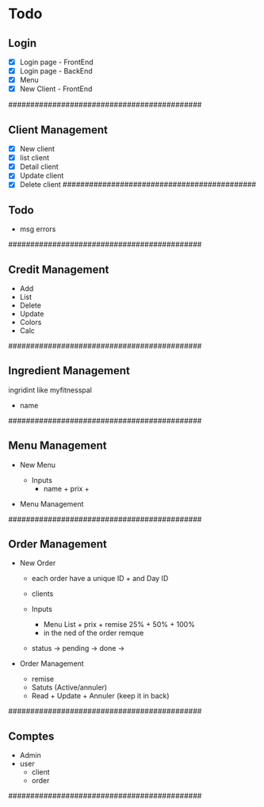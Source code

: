 # Todo
## Login
- [x] Login page - FrontEnd
- [x] Login page - BackEnd
- [x] Menu
- [x] New Client - FrontEnd

############################################
## Client Management
  - [x] New client
  - [x] list client
  - [x] Detail client
  - [x] Update client
  - [x] Delete client
############################################
## Todo
  - msg errors

############################################
## Credit Management
  - Add
  - List
  - Delete
  - Update
  - Colors
  - Calc

############################################
## Ingredient Management
ingridint like myfitnesspal
  - name


############################################
## Menu Management
- New Menu
  - Inputs
    - name + prix + 

- Menu Management


############################################
## Order Management
- New Order
  - each order have a unique ID + and Day ID
  - clients
  - Inputs
    - Menu List + prix + remise 25% + 50% + 100%
    - in the ned of the order remque


  - status -> pending -> done ->

- Order Management
  - remise
  - Satuts (Active/annuler)
  - Read + Update + Annuler (keep it in back)


############################################
## Comptes
- Admin
- user
  - client
  - order

############################################
